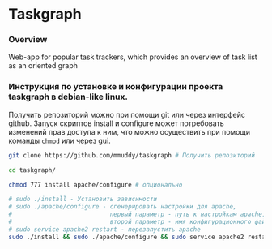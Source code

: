 # Taskgraph

### Overview
Web-app for popular task trackers, which provides an overview of task list as an oriented graph

### Инструкция по установке и конфигурации проекта taskgraph в debian-like linux.

Получить репозиторий можно при помощи git или через интерфейс github.
Запуск скриптов install и configure может потребовать изменений прав доступа к ним, что можно осуществить при помощи команды `chmod` или через gui.

```bash
git clone https://github.com/mmuddy/taskgraph # Получить репозиторий

cd taskgraph/

chmod 777 install apache/configure # опционально

# sudo ./install - Установить зависимости
# sudo ./apache/configure - сгенерировать настройки для apache, 
#                           первый параметр - путь к настройкам apache, по умолчанию: /etc/apache2
#                           второй параметр - имя конфигурационного файла, по умолчанию apache2.conf
# sudo service apache2 restart - перезапустить apache
sudo ./install && sudo ./apache/configure && sudo service apache2 restart
```
